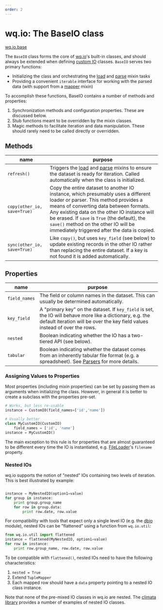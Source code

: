 ```yaml
---
order: 2
---
```


wq.io: The BaseIO class
=======================

[wq.io.base]

The `BaseIO` class forms the core of [wq.io]'s built-in classes, and should always be extended when defining [custom IO] classes.  `BaseIO` serves two primary functions:

 * Initializing the class and orchestrating the [load] and [parse] mixin tasks
 * Providing a convenient `iterable` interface for working with the parsed data (with support from a [mapper] mixin)

To accomplish these functions, BaseIO contains a number of methods and properties:

 1. Synchronization methods and configuration properties.  These are discussed below.
 2. Stub functions meant to be overridden by the mixin classes.
 3. Magic methods to facilitate iteration and data manipulation.  These should rarely need to be called directly or overridden.

## Methods

 name | purpose
------|--------
`refresh()` | Triggers the [load] and [parse] mixins to ensure the dataset is ready for iteration.  Called automatically when the class is initialized.
`copy(other_io, save=True)` | Copy the entire dataset to another IO instance, which presumably uses a different loader or parser.  This method provides a means of converting data between formats.  Any existing data on the other IO instance will be erased.  If `save` is `True` (the default), the `save()` method on the other IO will be immediately triggered after the data is copied.
`sync(other_io, save=True)` | Like `copy()`, but uses `key_field` (see below) to update existing records in the other IO rather than replacing the entire dataset.  If a key is not found it is added automatically.

## Properties

 name | purpose
------|--------
`field_names` | The field or column names in the dataset.  This can usually be determined automatically.
`key_field` | A "primary key" on the dataset.  If `key_field` is set, the IO will behave more like a dictionary, e.g. the default iteration will be over the key field values instead of over the rows.
`nested` | Boolean indicating whether the IO has a two-tiered API (see below).
`tabular` | Boolean indicating whether the dataset comes from an inherently tabular file format (e.g. a spreadsheet).  See [Parsers] for more details.

### Assigning Values to Properties

Most properties (including mixin properties) can be set by passing them as arguments when initializing the class.  However, in general it is better to create a subclass with the properties pre-set.

```python
# Works, but less re-usable
instance = CustomIO(field_names=['id','name'])

# Usually better
class MyCustomIO(CustomIO)
    field_names = ['id', 'name']
instance = MyCustomIO()
```

The main exception to this rule is for properties that are almost guaranteed to be different every time the IO is instantiated, e.g. [FileLoader]'s  `filename` property.

### Nested IOs

wq.io supports the notion of "nested" IOs containing two levels of iteration.  This is best illustrated by example:

```python

instance = MyNestedIO(option1=value)
for group in instance:
    print group.group_name
    for row in group.data:
        print row.date, row.value
```

For compatibility with tools that expect only a single level IO (e.g. the [dbio] module), nested IOs can be "flattened" using a function from `wq.io.util`:

```python
from wq.io.util import flattened
instance = flattened(MyNestedIO, option1=value)
for row in instance:
    print row.group_name, row.date, row.value
```

To be compatible with `flattened()`, nested IOs need to have the following characteristics:
 1. `nested = True`
 2. Extend `TupleMapper`
 3. Each mapped row should have a `data` property pointing to a nested IO class instance.

Note that none of the pre-mixed IO classes in wq.io are nested.  The [climata library] provides a number of examples of nested IO classes.

[wq.io.base]: https://github.com/wq/wq.io/blob/master/base.py
[wq.io]: http://wq.io/wq.io
[custom IO]: http://wq.io/docs/custom-io
[load]: http://wq.io/docs/loaders
[parse]: http://wq.io/docs/parsers
[mapper]: http://wq.io/docs/mappers
[Parsers]: http://wq.io/docs/parsers
[FileLoader]: http://wq.io/docs/loaders
[dbio]: http://wq.io/docs/dbio
[climata library]: https://github.com/heigeo/climata
